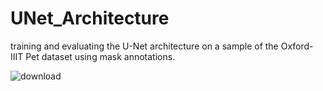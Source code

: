 # UNet_Architecture

 training and evaluating the U-Net architecture on a sample of the Oxford-IIIT Pet dataset using mask annotations.

 ![download](https://github.com/JoyceFayek/UNet_Architecture/assets/98872748/10e7efa8-a819-448a-b0a9-e339f202c198)
